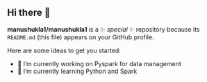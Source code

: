 ## Hi there 👋


**manushukla1/manushukla1** is a ✨ _special_ ✨ repository because its `README.md` (this file) appears on your GitHub profile.

Here are some ideas to get you started:

- 🔭 I’m currently working on Pyspark for data management
- 🌱 I’m currently learning Python and Spark

